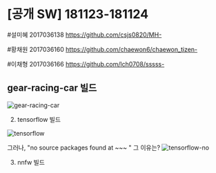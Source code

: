 [공개 SW] 181123-181124 
=================

#설미혜 2017036138 https://github.com/csjs0820/MH-

#황채원 2017036160 https://github.com/chaewon6/chaewon_tizen-

#이채형 2017036166 https://github.com/lch0708/sssss-


gear-racing-car 빌드
--------------------

![gear-racing-car](https://user-images.githubusercontent.com/45282364/49206978-0f105380-f3f7-11e8-87b7-e5f91848269f.png)




 2. tensorflow 빌드

![tensorflow](https://user-images.githubusercontent.com/45282364/49210338-3586bc80-f400-11e8-91d4-ecd7b85e44bf.png)

 그러나, "no source packages found at ~~~ "
 그 이유는?
![tensorflow-no](https://user-images.githubusercontent.com/45282364/49210497-8f878200-f400-11e8-8667-4c55f7a943bc.png)

 3. nnfw 빌드
